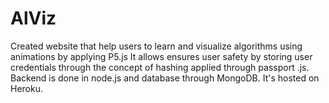 # AlViz

Created website that help users to learn and visualize algorithms using animations by applying P5.js
It allows ensures user safety by storing user credentials through the concept of hashing applied through passport .js. Backend is done in node.js and database through MongoDB. It's hosted on Heroku.
